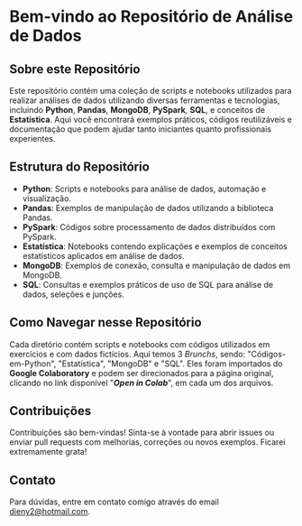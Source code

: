 # Bem-vindo ao Repositório de Análise de Dados

## Sobre este Repositório

Este repositório contém uma coleção de scripts e notebooks utilizados para realizar análises de dados utilizando diversas ferramentas e tecnologias, incluindo **Python**, **Pandas**, **MongoDB**, **PySpark**, **SQL**, e conceitos de **Estatística**. Aqui você encontrará exemplos práticos, códigos reutilizáveis e documentação que podem ajudar tanto iniciantes quanto profissionais experientes.

## Estrutura do Repositório

- **Python**: Scripts e notebooks para análise de dados, automação e visualização.
- **Pandas**: Exemplos de manipulação de dados utilizando a biblioteca Pandas.
- **PySpark**: Códigos sobre processamento de dados distribuídos com PySpark.
- **Estatística**: Notebooks contendo explicações e exemplos de conceitos estatísticos aplicados em análise de dados.
- **MongoDB**: Exemplos de conexão, consulta e manipulação de dados em MongoDB.
- **SQL**: Consultas e exemplos práticos de uso de SQL para análise de dados, seleções e junções.

## Como Navegar nesse Repositório

Cada diretório contém scripts e notebooks com códigos utilizados em exercícios e com dados fictícios. Aqui temos 3 *Brunchs*, sendo: "Códigos-em-Python", "Estatística", "MongoDB" e "SQL". Eles foram importados do **Google Colaboratory** e podem ser direcionados para a página original, clicando no link disponível "***Open in Colab***", em cada um dos arquivos.

## Contribuições

Contribuições são bem-vindas! Sinta-se à vontade para abrir issues ou enviar pull requests com melhorias, correções ou novos exemplos. Ficarei extremamente grata!

## Contato

Para dúvidas, entre em contato comigo através do email dieny2@hotmail.com. 
